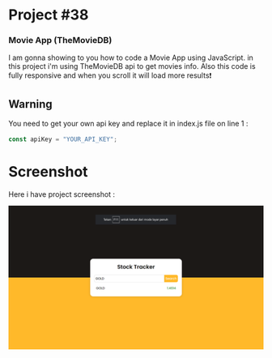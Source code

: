 # Project #38

### Movie App (TheMovieDB)
I am gonna showing to you how to code a Movie App using JavaScript. in this project i'm using TheMovieDB api to get movies info. Also this code is fully responsive and when you scroll it will load more results❗️

## Warning
You need to get your own api key and replace it in index.js file on line 1 :

```javascript
const apiKey = "YOUR_API_KEY";
```

# Screenshot
Here i have project screenshot :

![screenshot](result.png)
